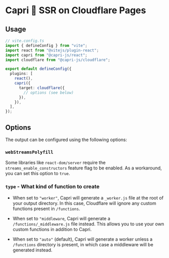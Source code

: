 # Capri 🍋 SSR on Cloudflare Pages

## Usage

```ts
// vite.config.ts
import { defineConfig } from "vite";
import react from "@vitejs/plugin-react";
import capri from "@capri-js/react";
import cloudflare from "@capri-js/cloudflare";

export default defineConfig({
  plugins: [
    react(),
    capri({
      target: cloudflare({
        // options (see below)
      }),
    }),
  ],
});
```

## Options

The output can be configured using the following options:

### `webStreamsPolyfill`

Some libraries like `react-dom/server` require
the `streams_enable_constructors` feature flag to be enabled. As a workaround, you can set this option to `true`.

### `type` - What kind of function to create

- When set to `"worker"`, Capri will generate a
  `_worker.js` file at the root of your output directory. In this case, Cloudflare will ignore any custom functions present in `/functions`.

- When set to `"middleware`, Capri will generate a
  `/functions/_middleware.js` file instead. This allows
  you to use your own custom functions in addition to Capri.

- When set to `"auto"` (default), Capri will generate a worker unless a `/functions` directory is present, in which
  case a middleware will be generated instead.
